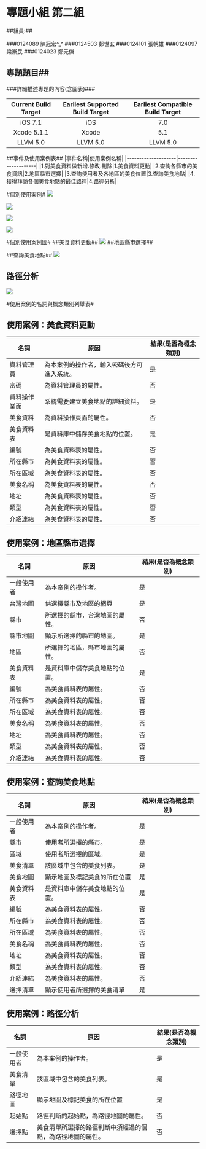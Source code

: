 #  專題小組 第二組
##組員:##

###0124089 陳冠宏^_^
###0124503 鄭世玄
###0124101 張朝雄
###0124097 梁漸民
###0124023 鄭元傑
## 專題題目##
###詳細描述專題的內容(含圖表)###

| Current Build Target 	| Earliest Supported Build Target 	| Earliest Compatible Build Target 	|
|:--------------------:	|:-------------------------------:	|:--------------------------------:	|
|       iOS 7.1        	|            iOS | 7.0             	|             iOS 6.0              	|
|     Xcode 5.1.1      	|          Xcode | 5.1            	|           Xcode 5.0            	|
|      LLVM 5.0        	|             LLVM 5.0            	|             LLVM 5.0             	|

##事件及使用案例表##
|事件名稱|使用案例名稱|
|--------------------|--------------------|
|1.對美食資料做新增.修改.刪除|1.美食資料更動|
|2.查詢各縣市的美食資訊|2.地區縣市選擇|
|3.查詢使用者及各地區的美食位置|3.查詢美食地點|
|4.獲得拜訪各個美食地點的最佳路徑|4.路徑分析|

#個別使用案例#
![](http://i.imgur.com/7cXa92D.jpg)

![](http://i.imgur.com/jcpfqO2.jpg)

![](http://i.imgur.com/6dGkA14.jpg)

![](http://i.imgur.com/EE9UmRC.jpg)

#個別使用案例圖#
##美食資料更動##
![](http://i.imgur.com/pL9Ulfj.jpg)
##地區縣市選擇##

##查詢美食地點##
![](http://i.imgur.com/lTDhlKM.jpg)
## 路徑分析 ##
![](http://i.imgur.com/FRCIWvN.jpg)


#使用案例的名詞與概念類別列舉表#
## 使用案例：美食資料更動 ##
|名詞|原因|結果(是否為概念類別)|
|--------------------|--------------------|--------------------|
|資料管理員|為本案例的操作者，輸入密碼後方可進入系統。|是|
|密碼|為資料管理員的屬性。|否|
|資料操作業面|系統需要建立美食地點的詳細資料。|是|
|美食資料|為資料操作頁面的屬性。|否|
|美食資料表|是資料庫中儲存美食地點的位置。|是|
|編號|為美食資料表的屬性。|否|
|所在縣市|為美食資料表的屬性。|否|
|所在區域|為美食資料表的屬性。|否|
|美食名稱|為美食資料表的屬性。|否|
|地址|為美食資料表的屬性。|否|
|類型|為美食資料表的屬性。|否|
|介紹連結|為美食資料表的屬性。|否|

## 使用案例：地區縣市選擇 ##
|名詞|原因|結果(是否為概念類別)|
|--------------------|--------------------|--------------------|
|一般使用者|為本案例的操作者。|是|
|台灣地圖|供選擇縣市及地區的網頁|是|
|縣市|所選擇的縣市，台灣地圖的屬性。|否|
|縣市地圖|顯示所選擇的縣市的地圖。|是|
|地區|所選擇的地區，縣市地圖的屬性。|否|
|美食資料表|是資料庫中儲存美食地點的位置。|是|
|編號|為美食資料表的屬性。|否|
|所在縣市|為美食資料表的屬性。|否|
|所在區域|為美食資料表的屬性。|否|
|美食名稱|為美食資料表的屬性。|否|
|地址|為美食資料表的屬性。|否|
|類型|為美食資料表的屬性。|否|
|介紹連結|為美食資料表的屬性。|否|


## 使用案例：查詢美食地點 ##
|名詞|原因|結果(是否為概念類別)|
|--------------------|--------------------|--------------------|
|一般使用者|為本案例的操作者。|是|
|縣市|使用者所選擇的縣市。|是|
|區域|使用者所選擇的區域。|是|
|美食清單|該區域中包含的美食列表。|是|
|美食地圖|顯示地圖及標記美食的所在位置|是|
|美食資料表|是資料庫中儲存美食地點的位置。|是|
|編號|為美食資料表的屬性。|否|
|所在縣市|為美食資料表的屬性。|否|
|所在區域|為美食資料表的屬性。|否|
|美食名稱|為美食資料表的屬性。|否|
|地址|為美食資料表的屬性。|否|
|類型|為美食資料表的屬性。|否|
|介紹連結|為美食資料表的屬性。|否|
|選擇清單|顯示使用者所選擇的美食清單|是|

## 使用案例：路徑分析 ##
|名詞|原因|結果(是否為概念類別)|
|--------------------|--------------------|--------------------|
|一般使用者|為本案例的操作者。|是|
|美食清單|該區域中包含的美食列表。|是|
|路徑地圖|顯示地圖及標記美食的所在位置|是|
|起始點|路徑判斷的起始點，為路徑地圖的屬性。|否|
|選擇點|美食清單所選擇的路徑判斷中須經過的個點，為路徑地圖的屬性。|否|
